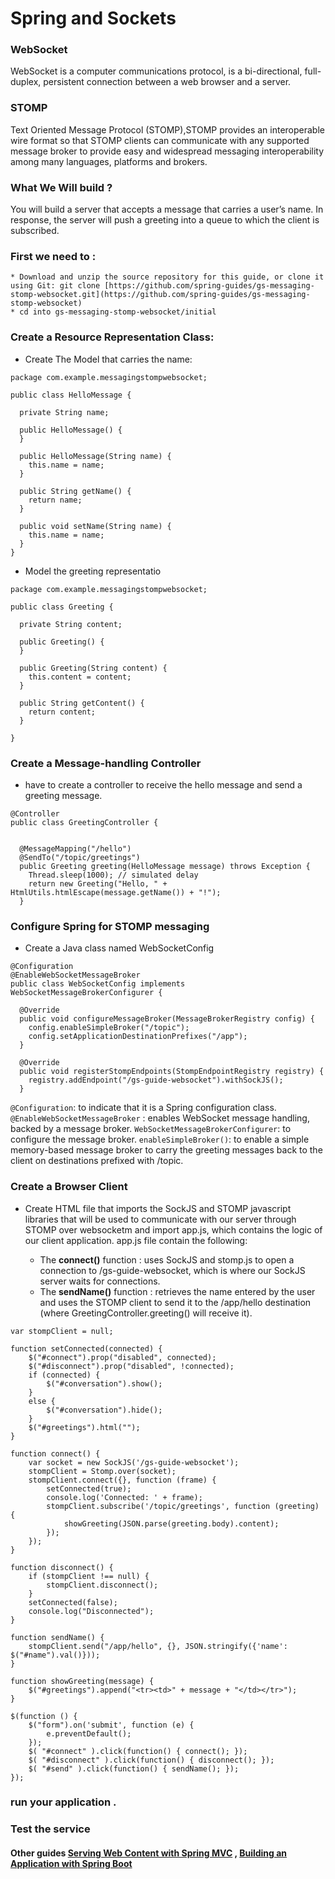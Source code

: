 # Spring and Sockets

### WebSocket
WebSocket is a computer communications protocol, is a bi-directional, full-duplex, persistent connection between a web browser and a server. 

### STOMP
Text Oriented Message Protocol (STOMP),STOMP provides an interoperable wire format so that STOMP clients can communicate with any supported message broker to provide easy and widespread messaging interoperability among many languages, platforms and brokers.


### What We Will build ?
You will build a server that accepts a message that carries a user’s name. In response, the server will push a greeting into a queue to which the client is subscribed.

### First we need to :
    * Download and unzip the source repository for this guide, or clone it using Git: git clone [https://github.com/spring-guides/gs-messaging-stomp-websocket.git](https://github.com/spring-guides/gs-messaging-stomp-websocket)
    * cd into gs-messaging-stomp-websocket/initial

### Create a Resource Representation Class:
* Create The Model that carries the name:

```
package com.example.messagingstompwebsocket;

public class HelloMessage {

  private String name;

  public HelloMessage() {
  }

  public HelloMessage(String name) {
    this.name = name;
  }

  public String getName() {
    return name;
  }

  public void setName(String name) {
    this.name = name;
  }
}
```

* Model the greeting representatio

```
package com.example.messagingstompwebsocket;

public class Greeting {

  private String content;

  public Greeting() {
  }

  public Greeting(String content) {
    this.content = content;
  }

  public String getContent() {
    return content;
  }

}
```

### Create a Message-handling Controller
* have to  create a controller to receive the hello message and send a greeting message.

```
@Controller
public class GreetingController {


  @MessageMapping("/hello")
  @SendTo("/topic/greetings")
  public Greeting greeting(HelloMessage message) throws Exception {
    Thread.sleep(1000); // simulated delay
    return new Greeting("Hello, " + HtmlUtils.htmlEscape(message.getName()) + "!");
  }
```

### Configure Spring for STOMP messaging
* Create a Java class named WebSocketConfig

```
@Configuration 
@EnableWebSocketMessageBroker
public class WebSocketConfig implements WebSocketMessageBrokerConfigurer {

  @Override
  public void configureMessageBroker(MessageBrokerRegistry config) {
    config.enableSimpleBroker("/topic");
    config.setApplicationDestinationPrefixes("/app");
  }

  @Override
  public void registerStompEndpoints(StompEndpointRegistry registry) {
    registry.addEndpoint("/gs-guide-websocket").withSockJS();
  }

```

`@Configuration`: to indicate that it is a Spring configuration class.
`@EnableWebSocketMessageBroker` : enables WebSocket message handling, backed by a message broker.
`WebSocketMessageBrokerConfigurer`: to configure the message broker.
`enableSimpleBroker()`: to enable a simple memory-based message broker to carry the greeting messages back to the client on destinations prefixed with /topic.


### Create a Browser Client

* Create HTML file that imports the SockJS and STOMP javascript libraries that will be used to communicate with our server through STOMP over websocketm and import app.js, which contains the logic of our client application. app.js file contain the following:

    * The **connect()** function :  uses SockJS and stomp.js to open a connection to /gs-guide-websocket, which is where our SockJS server waits for connections.
    * The **sendName()** function :  retrieves the name entered by the user and uses the STOMP client to send it to the /app/hello destination (where GreetingController.greeting() will receive it).


```
var stompClient = null;

function setConnected(connected) {
    $("#connect").prop("disabled", connected);
    $("#disconnect").prop("disabled", !connected);
    if (connected) {
        $("#conversation").show();
    }
    else {
        $("#conversation").hide();
    }
    $("#greetings").html("");
}

function connect() {
    var socket = new SockJS('/gs-guide-websocket');
    stompClient = Stomp.over(socket);
    stompClient.connect({}, function (frame) {
        setConnected(true);
        console.log('Connected: ' + frame);
        stompClient.subscribe('/topic/greetings', function (greeting) {
            showGreeting(JSON.parse(greeting.body).content);
        });
    });
}

function disconnect() {
    if (stompClient !== null) {
        stompClient.disconnect();
    }
    setConnected(false);
    console.log("Disconnected");
}

function sendName() {
    stompClient.send("/app/hello", {}, JSON.stringify({'name': $("#name").val()}));
}

function showGreeting(message) {
    $("#greetings").append("<tr><td>" + message + "</td></tr>");
}

$(function () {
    $("form").on('submit', function (e) {
        e.preventDefault();
    });
    $( "#connect" ).click(function() { connect(); });
    $( "#disconnect" ).click(function() { disconnect(); });
    $( "#send" ).click(function() { sendName(); });
});
```
### run your application .

### Test the service 


#### Other guides [Serving Web Content with Spring MVC](https://spring.io/guides/gs/serving-web-content/) , [Building an Application with Spring Boot](https://spring.io/guides/gs/spring-boot/)
